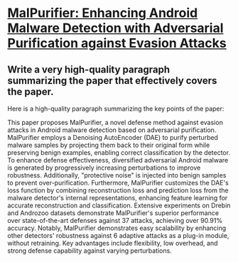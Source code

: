 # [MalPurifier: Enhancing Android Malware Detection with Adversarial   Purification against Evasion Attacks](https://arxiv.org/abs/2312.06423)

## Write a very high-quality paragraph summarizing the paper that effectively covers the paper.

 Here is a high-quality paragraph summarizing the key points of the paper:

This paper proposes MalPurifier, a novel defense method against evasion attacks in Android malware detection based on adversarial purification. MalPurifier employs a Denoising AutoEncoder (DAE) to purify perturbed malware samples by projecting them back to their original form while preserving benign examples, enabling correct classification by the detector. To enhance defense effectiveness, diversified adversarial Android malware is generated by progressively increasing perturbations to improve robustness. Additionally, "protective noise" is injected into benign samples to prevent over-purification. Furthermore, MalPurifier customizes the DAE's loss function by combining reconstruction loss and prediction loss from the malware detector's internal representations, enhancing feature learning for accurate reconstruction and classification. Extensive experiments on Drebin and Androzoo datasets demonstrate MalPurifier's superior performance over state-of-the-art defenses against 37 attacks, achieving over 90.91% accuracy. Notably, MalPurifier demonstrates easy scalability by enhancing other detectors' robustness against 6 adaptive attacks as a plug-in module, without retraining. Key advantages include flexibility, low overhead, and strong defense capability against varying perturbations.
